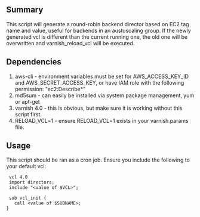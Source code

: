 ## Summary
This script will generate a round-robin backend director based on EC2 tag name and value, useful for backends in an austoscaling group. If the newly generated vcl is different than the current running one, the old one will be overwritten and varnish_reload_vcl will be executed.
## Dependencies
1. aws-cli - environment variables must be set for AWS_ACCESS_KEY_ID and AWS_SECRET_ACCESS_KEY, or have IAM role with the following permission: "ec2:Describe*"
2. md5sum - can easily be installed via system package management, yum or apt-get
3. varnish 4.0 - this is obvious, but make sure it is working without this script first.
4. RELOAD_VCL=1 - ensure RELOAD_VCL=1 exists in your varnish.params file.

## Usage

 This script should be ran as a cron job. Ensure you include the following to your default vcl:

```
 vcl 4.0
 import directors;
 include "<value of $VCL>";

 sub vcl_init {
   call <value of $SUBNAME>;
}
```
